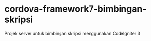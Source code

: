# cordova-framework7-bimbingan-skripsi

Projek server untuk bimbingan skripsi menggunakan CodeIgniter 3